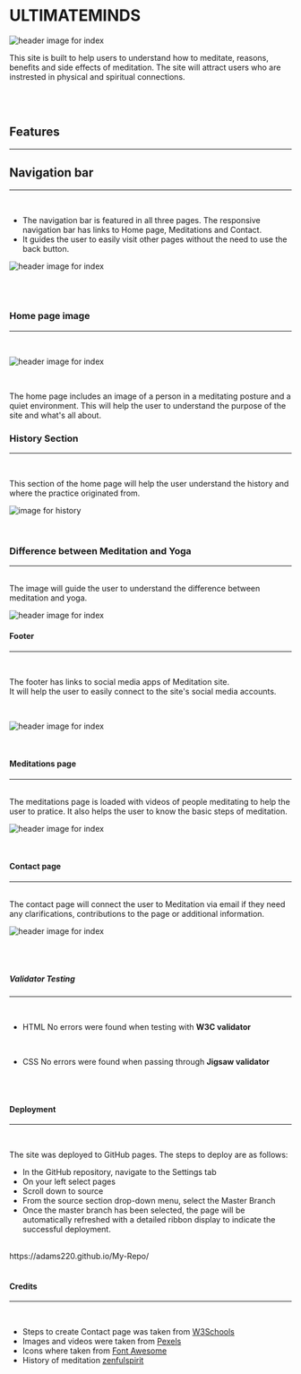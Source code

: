 # ULTIMATEMINDS

![header image for index](/assets/images/Meditation-wireframe.png)


This site is built to help users to understand how to meditate, reasons, benefits and side effects of meditation.
The site will attract users who are instrested in physical and spiritual connections.

<br>
<br>

## Features
<hr>

## Navigation bar 

<hr>
<br>

- The navigation bar is featured in all three pages. The responsive navigation bar has links to Home page, Meditations and Contact.
- It guides the user to easily visit other pages without the need to use the back button.


![header image for index](/assets/images/Screenshot%20(76).png)

<br>
<br>

### Home page image

<hr>
<br>

![header image for index](/assets/images/Screenshot%20(70).png)

<br>

The home page includes an image of a person in a meditating posture and a quiet environment. This will help the user to understand the purpose of the site and what's all about.




### History Section

<hr>
<br>

This section of the home page will help the user understand the history and where the practice originated from.
<br>

![image for history](/assets/images/Screenshot%20(77).png)


<br>

### Difference between Meditation and Yoga

<hr>
<br>
The image will guide the user to understand the difference between meditation and yoga.
<br>

![header image for index](/assets/images/Screenshot%20(81).png)


#### Footer
<hr>
<br>

The footer has links to social media apps of Meditation site.<br>
It will help the user to easily connect to the site's social media accounts.

<br>

![header image for index](/assets/images/Screenshot%20(82).png)

<br>

#### Meditations page
<hr>
<br>
The meditations page is loaded with videos of people meditating to help the user to pratice.
It also helps the user to know the basic steps of meditation.
<br>

![header image for index](/assets/images/Screenshot%20(75).png)

<br>

#### Contact page
<hr>
<br>
The contact page will connect the user to Meditation via email if they need any clarifications, contributions to the page or additional information.
<br>

![header image for index](/assets/images/Screenshot%20(83).png)

<br>
<br>

##### Validator Testing
<hr>
<br>

- HTML
No errors were found when testing with  **W3C validator**
<br>

- CSS
No errors were found when passing through  **Jigsaw validator**


<br>
<br>

#### Deployment
<hr>
<br>

The site was deployed to GitHub pages. The steps to deploy are as follows:
- In the GitHub repository, navigate to the Settings tab
- On your left select pages
- Scroll down to source
- From the source section drop-down menu, select the Master Branch
- Once the master branch has been selected, the page will be automatically refreshed with a detailed ribbon display to indicate the successful deployment.
<br>
https://adams220.github.io/My-Repo/

<br>
<br>

#### Credits
<hr>
<br>

- Steps to create Contact page was taken from [W3Schools](https://www.w3schools.com)
- Images and videos were taken from [Pexels](https://www.pexels.com)
- Icons where taken from [Font Awesome](https://fontawesome.com)
- History of meditation  [zenfulspirit](https://zenfulspirit.com/)



